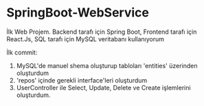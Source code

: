 # SpringBoot-WebService

İlk Web Projem. 
Backend tarafı için Spring Boot, 
Frontend tarafı için React.Js, 
SQL tarafı için MySQL veritabanı kullanıyorum

İlk commit:
1) MySQL'de manuel shema oluşturup tabloları 'entities' üzerinden oluşturdum
2) 'repos' içinde gerekli interface'leri oluşturdum
3) UserController ile Select, Update, Delete ve Create işlemlerini oluşturdum.
